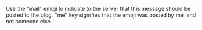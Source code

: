 Use the "mail" emoji to indicate to the server that this message should be posted to the blog.
"me" key signifies that the emoji was posted by me, and not someone else.
